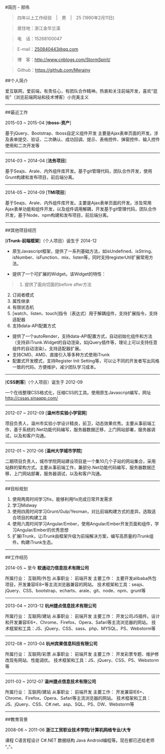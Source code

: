 #简历 - 郑伟

> 四年以上工作经验　|　男　|　25 (1990年2月11日)

> 居住地：浙江金华兰溪

> 电　话：15268100047

> E-mail：250840443@qq.com

> 博　客：http://www.cnblogs.com/StormSpirit/

> Github：https://github.com/Merainy

##个人简介

爱互联网，爱前端，有责任心，有团队合作精神。热衷和关注前端开发，喜欢“逛街”（浏览前端网站和技术博客）小完美主义

------
##最近工作

2015-03 ~ 2015-04 [**tboss-资产**]

基于jQuery、Bootstrap、tboss自定义组件开发 主要是Ajax表单页面的开发。涉及表单提交、验证、二次确认、成功回调、提示、表格控件、弹窗控件、输入控件使用和二次开发等

------
2014-03 ~ 2014-04 [**法务项目**]

基于Seajs、Arale、内外组件库开发。基于git管理代码，团队合作开发，使用Grunt构建和发布项目，前后端分离。

------
2014-05 ~ 2014-09 [**TMI项目**]

基于Seajs、Arale、内外组件库开发。主要是Ajax表单页面的开发。涉及常用Ajax表单功能和组件开发，以及组件调用解耦，开发基于git管理代码，团队合作开发，基于Node、npm构建和发布项目，前后端分离。

------

##其他项目经历

[**iTrunk-前端框架**]（个人项目）诞生于 2014-12

* 原生Javascript框架，提供了一系列基础方法，如isUndefined、isString、isNumber、isFunction、mix、listen等，同时支持registerUtil扩展常用方法。

* 提供了一个可扩展的Widget。该Widget的特性：

> 1. 提供了面向切面的before after方法
2. 订阅者模式
3. 属性继承
4. 有限状态机
5. [watch、listen、touch]指令（表达式）用于解耦组件，支持扩展指令，支持适配器
6. 支持data-API配置方式


* 提供了一个autoRender，支持data-API配置方式，自动初始化组件和方法（支持非iTrunk.Widget的自动渲染，如jQuery插件等，理论上可以支持任意组件的自动渲染）。支持适配器扩展。
* 支持CMD、AMD、直接引入等多种方式使用iTrunk
* 配置式开发模式，支持Register Init Setting等，可以让不同的开发者写出风格一致的代码，方便维护，减少团队学习成本。

------
[**CSS刺客**]（个人项目）诞生于 2012-09

一个在线整理CSS格式化，压缩CSS的工具。使用原生Javascript编写，网址 http://cssas.sinaapp.com/

------
2012-07 ~ 2012-09 [**温州市实验小学官网**]

项目负责人，温州市实验小学设计精良，前卫，动态效果优秀。主要从事前端工作，基于系统的.Net功能代码编写，服务器数据迁移，上门网站部署，服务器调试，以及和客户沟通。

------
2012-01 ~ 2012-06 [**温州大学城市学院**]

二期项目负责人，城市学院网站建设项目是一个集10几个子站的网站集合，采用站群的架构方式。主要从事前端工作，兼部分.Net功能代码编写，服务器数据迁移，上门网站部署，服务器调试，以及和客户沟通。

------

##目标规划

1. 使用两周时间学习fis，能够利用fis完成日常开发需求
2. 学习Midway
3. 使用四周时间学习Grunt/Gulp/Yeoman，对比前端构建方式的差异。选取适合项目的构建工具
4. 使用六周时间学习Angular/Ember，使用Angular/Ember开发页面和组件，学习Angular/Ember的优秀思想
5. 扩展iTrunk，让iTrunk由框架升级为前端解决方案，编写高质量的iTrunk组件。构建iTrunk生态。

------

##工作经历

2014-05 ~ 至今 **软通动力信息技术有限公司**

所属行业： 互联网/外包
从事职业： 前端开发
主要工作： 主要开发alibaba外包项目，开发兼容IE8+等主流浏览器兼容的网站。
技术框架和工具：seajs、jQuery、CSS、bootstrap、echarts、arale、git、node、npm、grunt等

------

2013-04 ~ 2013-12 **杭州捷点信息技术有限公司**

所属行业： 互联网/建站
从事职业： 前端开发
主要工作： 开发公司JS插件。设计和开发兼容IE6+、Chrome、Firefox、Opera、Safari等主流浏览器的网站。
技术框架和工具：JS、jQuery、CSS、sass、php、MYSQL、PS、Webstorm等

------

2012-08 ~ 2013-04 **杭州宾果信息科技有限公司**

所属行业： 互联网/彩票
从事职业： 前端开发
主要工作： 开发彩票专题、维护修改现有网站、性能调优。
技术框架和工具：JS、jQuery、CSS、PS、Webstorm等

------

2011-03 ~ 2012-07 **温州捷点信息技术有限公司**

所属行业： 互联网/建站
从事职业： 前端开发
主要工作： 开发兼容IE6+、Chrome、Firefox、Opera、Safari等主流浏览器的网站。
技术框架和工具：JS、jQuery、CSS、C#.net、asp、SQL、PS、DW、Webstorm等

------
##教育背景

2008-06 ~ 2011-06 **浙江工贸职业技术学院/计算机网络专业/大专**

课程 C语言程设计 C#.NET 数据结构 Java Android编程等。现在都已还给老师 ^_^。